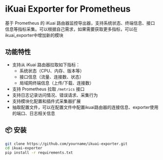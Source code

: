 # iKuai Exporter for Prometheus

基于 Prometheus 的 iKuai 路由器监控导出器，支持系统状态、终端信息、接口信息等指标采集。可以根据自己需求，如果需要获取更多指标，可以在ikuai_exporter中增加新的模块

##  功能特性

- 支持从 iKuai 路由器拉取如下指标：
  - 系统状态（CPU、内存、版本等）
  - 接口信息（流量、连接数、状态）
  - 局域网终端信息（上传/下载、连接数）
- 支持 Prometheus 拉取 `/metrics` 接口
- 支持日志记录访问情况、错误请求、采集行为
- 支持模块化配置和插件式采集器扩展
- 抽取配置文件，可以在配置文件中配置ikuai路由器的连接信息、exporter使用的端口、日志相关信息

## 📦 安装

```bash
git clone https://github.com/yourname/ikuai-exporter.git
cd ikuai-exporter
pip install -r requirements.txt
